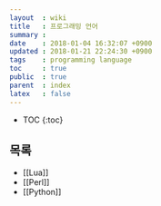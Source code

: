 ```yaml
---
layout  : wiki
title   : 프로그래밍 언어
summary :
date	: 2018-01-04 16:32:07 +0900
updated : 2018-01-21 22:24:30 +0900
tags    : programming language
toc     : true
public  : true
parent  : index
latex   : false
---
```

* TOC
{:toc}

## 목록
* [[Lua]]
* [[Perl]]
* [[Python]]
